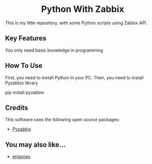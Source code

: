 <h1 align="center">
  <br>
Python With Zabbix
  <br>
</h1>

<p align="center">
  
 This is my little repository, with some Python scripts using Zabbix API. 
    
</p>


## Key Features

You only need basic knowledge in programming

## How To Use

First, you need to install Python in your PC. Then, you need to install Pyzabbix library

pip install pyzabbix

## Credits

This software uses the following open source packages:

- [Pyzabbix](https://github.com/lukecyca/pyzabbix)


## You may also like...

- [erigones](https://github.com/erigones/zabbix-api)
